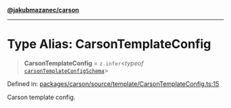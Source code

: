 [**@jakubmazanec/carson**](../README.md)

---

# Type Alias: CarsonTemplateConfig

> **CarsonTemplateConfig** = `z.infer`\<_typeof_
> [`carsonTemplateConfigSchema`](../variables/carsonTemplateConfigSchema.md)\>

Defined in:
[packages/carson/source/template/CarsonTemplateConfig.ts:15](https://github.com/jakubmazanec/tools/blob/026d472564678641afd0039e9c07d936f221ca46/packages/carson/source/template/CarsonTemplateConfig.ts#L15)

Carson template config.
